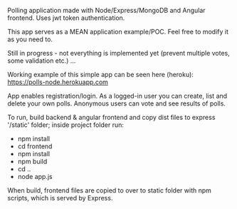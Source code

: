 Polling application made with Node/Express/MongoDB and Angular frontend. Uses jwt token authentication.

This app serves as a MEAN application example/POC. Feel free to modify it as you need to.

Still in progress - not everything is implemented yet (prevent multiple votes, some validation etc.) ...

Working example of this simple app can be seen here (heroku): https://polls-node.herokuapp.com 

App enables registration/login. As a logged-in user you can create, list and delete your own polls. Anonymous users can vote and see results of polls.

To run, build backend & angular frontend and copy dist files to express '/static' folder; inside project folder run:

- npm install
- cd frontend
- npm install
- npm build
- cd ..
- node app.js

When build, frontend files are copied to over to static folder with npm scripts, which is served by Express.
